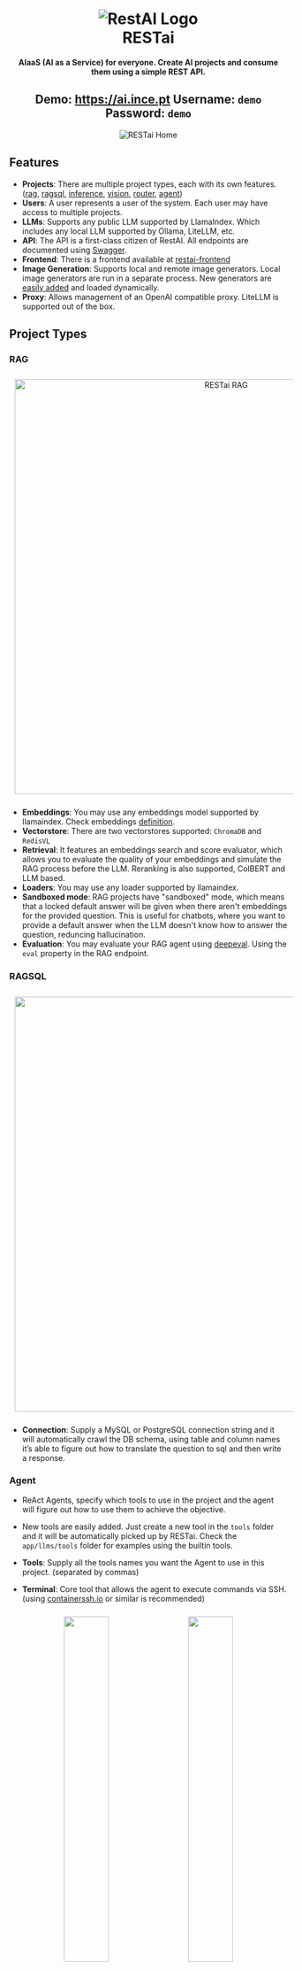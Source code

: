 <!-- markdownlint-disable MD033 -->

<h1 align="center">
  <img src="https://github.com/apocas/restai/blob/master/readme/assets/restai-logo.png" alt="RestAI Logo"/>
  </br>RESTai
</h1>

<p align="center">
  <strong>AIaaS (AI as a Service) for everyone. Create AI projects and consume them using a simple REST API.</strong>
</p>

<h2 align="center">
  Demo: <a href="https://ai.ince.pt">https://ai.ince.pt</a> Username: <code>demo</code> Password: <code>demo</code>
</h2>

<div align="center">
  <img src="https://github.com/apocas/restai/blob/master/readme/assets/home.png"  alt="RESTai Home"/>
</div>

## Features

- **Projects**: There are multiple project types, each with its own features. ([rag](https://github.com/apocas/restai?tab=readme-ov-file#rag), [ragsql](https://github.com/apocas/restai?tab=readme-ov-file#ragsql), [inference](https://github.com/apocas/restai?tab=readme-ov-file#inference), [vision](https://github.com/apocas/restai?tab=readme-ov-file#vision), [router](https://github.com/apocas/restai?tab=readme-ov-file#router), [agent](https://github.com/apocas/restai?tab=readme-ov-file#agent))
- **Users**: A user represents a user of the system. Each user may have access to multiple projects.
- **LLMs**: Supports any public LLM supported by LlamaIndex. Which includes any local LLM supported by Ollama, LiteLLM, etc.
- **API**: The API is a first-class citizen of RestAI. All endpoints are documented using [Swagger](https://apocas.github.io/restai/).
- **Frontend**: There is a frontend available at [restai-frontend](https://github.com/apocas/restai-frontend)
- **Image Generation**: Supports local and remote image generators. Local image generators are run in a separate process. New generators are [easily added](https://github.com/apocas/restai?tab=readme-ov-file#image-generators) and loaded dynamically.
- **Proxy**: Allows management of an OpenAI compatible proxy. LiteLLM is supported out of the box.

## Project Types

### RAG

<div align="center">
  <img src="https://github.com/apocas/restai/blob/master/readme/assets/rag.png" width="750" style="margin: 10px;"  alt="RESTai RAG"/>
</div>

- **Embeddings**: You may use any embeddings model supported by llamaindex. Check embeddings [definition](modules/embeddings.py).
- **Vectorstore**: There are two vectorstores supported: `ChromaDB` and `RedisVL`
- **Retrieval**: It features an embeddings search and score evaluator, which allows you to evaluate the quality of your embeddings and simulate the RAG process before the LLM. Reranking is also supported, ColBERT and LLM based.
- **Loaders**: You may use any loader supported by llamaindex.
- **Sandboxed mode**: RAG projects have "sandboxed" mode, which means that a locked default answer will be given when there aren't embeddings for the provided question. This is useful for chatbots, where you want to provide a default answer when the LLM doesn't know how to answer the question, reduncing hallucination.
- **Evaluation**: You may evaluate your RAG agent using [deepeval](https://github.com/confident-ai/deepeval). Using the `eval` property in the RAG endpoint.

### RAGSQL

<div align="center">
  <img src="https://github.com/apocas/restai/blob/master/readme/assets/ragsql.jpg" width="750"  style="margin: 10px;"/>
</div>

- **Connection**: Supply a MySQL or PostgreSQL connection string and it will automatically crawl the DB schema, using table and column names it’s able to figure out how to translate the question to sql and then write a response.

### Agent

- ReAct Agents, specify which tools to use in the project and the agent will figure out how to use them to achieve the objective.
- New tools are easily added. Just create a new tool in the `tools` folder and it will be automatically picked up by RESTai. Check the `app/llms/tools` folder for examples using the builtin tools.

- **Tools**: Supply all the tools names you want the Agent to use in this project. (separated by commas)
- **Terminal**: Core tool that allows the agent to execute commands via SSH. (using [containerssh.io](https://containerssh.io) or similar is recommended)

<div align="center">
  <img src="https://github.com/apocas/restai/blob/master/readme/assets/agent1.png" width="40%"  style="margin: 10px;"/>
  <img src="https://github.com/apocas/restai/blob/master/readme/assets/agent2.png" width="40%"  style="margin: 10px;"/>
</div>

### Inference

<div align="center">
  <img src="https://github.com/apocas/restai/blob/master/readme/assets/inference.png" width="750"  style="margin: 10px;"/>
</div>

### Vision

- **img2text**: RESTai supports virtually any vision model.

#### LLaVA

<div align="center">
  <img src="https://github.com/apocas/restai/blob/master/readme/assets/llava.png" width="25%"  style="margin: 10px;"/>
</div>

### Image Generators

- New generators are easily added. Just create a new tool in the `generators` folder and it will be automatically picked up by RESTai. Check the `app/image/workers` folder for examples using the builtin generators.
- **text2img**: RESTai supports txt2image like Stable Diffusion, Flux, DallE, ...
- **img2img**: RESTai supports img2img like BMBG2, ...

#### Flux1

<div align="center">
  <img src="https://github.com/apocas/restai/blob/master/readme/assets/flux1.png" width="50%"  style="margin: 10px;"/>
</div>

#### Stable Diffusion

<div align="center">
  <img src="https://github.com/apocas/restai/blob/master/readme/assets/vision_sd.png" width="25%"  style="margin: 10px;"/>
  <img src="https://github.com/apocas/restai/blob/master/readme/assets/avatar.png" width="25%"  style="margin: 10px;"/>
  <img src="https://github.com/apocas/restai/blob/master/readme/assets/rmbg2.png" width="25%"  style="margin: 10px;"/>
</div>


### Router

- Routes a message to the most suitable project. It's useful when you have multiple projects and you want to route the question to the most suitable one.

<div align="center">
  <img src="https://github.com/apocas/restai/blob/master/readme/assets/router.png" width="750"  style="margin: 10px;"/>
</div>

- **Routes**: Very similar to Zero Shot React strategy, but each route is a project. The router will route the question to the project that has the highest score. It's useful when you have multiple projects and you want to route the question to the most suitable one.

## LLMs

- You may use any LLM provider supported by LlamaIndex.

## Installation

- RESTai uses [uv](https://github.com/astral-sh/uv) to manage dependencies.

## Architecture

### Stateless

- Ideal scenario for production environments. There is no state stored in the RESTai service.

<div align="center">
  <img src="https://github.com/apocas/restai/blob/master/readme/assets/restai_stateless.png" width="750"  style="margin: 10px;"/>
</div>

### Stateful

- Only useful for small deployments and/or development purposes. It won't scale.

<div align="center">
  <img src="https://github.com/apocas/restai/blob/master/readme/assets/restai_stateful.png" width="750"  style="margin: 10px;"/>
</div>

## Development

- `make install`
- `make dev` (starts RESTai in development mode)

## Production

- `make install`
- `make start`

## Docker

- Edit the .env file accordingly
- `docker compose --env-file .env up --build`

You can specify profiles `docker compose --profile redis --profile mysql ....` to include additional components like the redis cache backend or a DB server, here are the supported profiles:

- `--profile redis` Starts and sets redis as the cache backend
- `--profile mysql` Starts and enables Mysql as the database server
- `--profile postgres` Starts and enables Postgres as the database server

The variables MYSQL_HOST and POSTGRES_HOST should match the names of the respective services "mysql" and "postgres" and not localhost or 127.0.0.1 when using the containers

To delete everything or a specific container don't forget to pass the necessary profiles to the compose command, EX:

- Removing everything
  `docker compose --profile mysql --profile postgres down --rmi all`
- Removing singular database volume
  `docker compose --profile mysql down --volumes`

*Note: the local_cache volume will also get removed since it's in the main service and not in any profile*

## API

- **Endpoints**: All the API endpoints are documented and available at: [Endpoints](https://apocas.github.io/restai/api.html)
- **Swagger**: Swagger/OpenAPI documentation: [Swagger](https://apocas.github.io/restai/swagger/)

## Frontend

- Source code at [https://github.com/apocas/restai-frontend](https://github.com/apocas/restai-frontend).
- `make install` automatically installs the frontend.

## Tests

- Tests are implemented using `pytest`. Run them with `make test`.

## License

Pedro Dias - [@pedromdias](https://twitter.com/pedromdias)

Licensed under the Apache license, version 2.0 (the "license"); You may not use this file except in compliance with the license. You may obtain a copy of the license at:

    http://www.apache.org/licenses/LICENSE-2.0.html

Unless required by applicable law or agreed to in writing, software distributed under the license is distributed on an "as is" basis, without warranties or conditions of any kind, either express or implied. See the license for the specific language governing permissions and limitations under the license.
